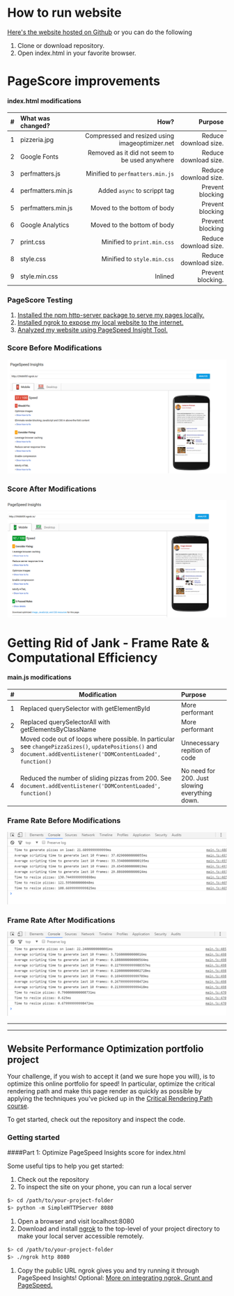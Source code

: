 # How to run website
[Here's the website hosted on Github](https://fradgile.github.io/frontend-nanodegree-mobile-portfolio/) or you can do the following
1. Clone or download repository.
2. Open index.html in your favorite browser.




# PageScore improvements
#### index.html modifications

\# | What was changed? | How? | Purpose |
 ------------ | :----------- | -----------: |-----------:
1 | pizzeria.jpg | Compressed and resized using imageoptimizer.net| Reduce download size.
2 | Google Fonts | Removed as it did not seem to be used anywhere | Reduce download size.
3 | perfmatters.js | Minified to `perfmatters.min.js` | Reduce download size.
4 | perfmatters.min.js | Added `async`  to scrippt tag | Prevent blocking
5 | perfmatters.min.js | Moved to the bottom of body| Prevent blocking
6 | Google Analytics | Moved to the bottom of body | Prevent blocking
7 | print.css | Minified to `print.min.css`| Reduce download size.
8 | style.css | Minified to `style.min.css`| Reduce download size.
9 | style.min.css | Inlined | Prevent blocking.


### PageScore Testing
1. [Installed the npm http-server package to serve my pages locally.](https://www.npmjs.com/package/http-server)
2. [Installed ngrok to expose my local website to the internet.](https://ngrok.com/)
3. [Analyzed my website using PageSpeed Insight Tool.](https://developers.google.com/speed/pagespeed/insights/)

### Score Before Modifications
![ScreenShot](/Screenshots/PageSpeedBefore.png)
### Score After Modifications
![ScreenShot](/Screenshots/PageSpeedAfter.png)

# Getting Rid of Jank - Frame Rate & Computational Efficiency
#### main.js modifications

\# | Modification | Purpose
----------- | ------------ | :----------- |
1|Replaced querySelector with getElementById | More performant
2|Replaced querySelectorAll with getElementsByClassName | More performant
3| Moved code out of loops where possible. In particular see `changePizzaSizes()`, `updatePositions()` and `document.addEventListener('DOMContentLoaded', function()` | Unnecessary repition of code
4|Reduced the number of sliding pizzas from 200. See `document.addEventListener('DOMContentLoaded', function()` | No need for 200. Just slowing everything down.

### Frame Rate Before Modifications
![ScreenShot](/Screenshots/Part2Before.png)
### Frame Rate After Modifications
![ScreenShot](/Screenshots/Part2After.png)


***
***

## Website Performance Optimization portfolio project

Your challenge, if you wish to accept it (and we sure hope you will), is to optimize this online portfolio for speed! In particular, optimize the critical rendering path and make this page render as quickly as possible by applying the techniques you've picked up in the [Critical Rendering Path course](https://www.udacity.com/course/ud884).

To get started, check out the repository and inspect the code.

### Getting started

####Part 1: Optimize PageSpeed Insights score for index.html

Some useful tips to help you get started:

1. Check out the repository
1. To inspect the site on your phone, you can run a local server

  ```bash
  $> cd /path/to/your-project-folder
  $> python -m SimpleHTTPServer 8080
  ```

1. Open a browser and visit localhost:8080
1. Download and install [ngrok](https://ngrok.com/) to the top-level of your project directory to make your local server accessible remotely.

  ``` bash
  $> cd /path/to/your-project-folder
  $> ./ngrok http 8080
  ```

1. Copy the public URL ngrok gives you and try running it through PageSpeed Insights! Optional: [More on integrating ngrok, Grunt and PageSpeed.](http://www.jamescryer.com/2014/06/12/grunt-pagespeed-and-ngrok-locally-testing/)
